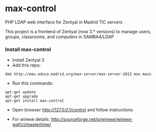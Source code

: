 max-control
===========

PHP LDAP web interface for Zentyal in Madrid TIC servers


This project is a frontend of Zentyal (now 3.* versions) to manage users, groups, classrooms, and computers in SAMBA4/LDAP

### Install max-control

* Install Zentyal 3
* Add this repo:

```
deb http://max.educa.madrid.org/max-server/max-server-2013 max main
```

* Run this commands:

```
apt-get update
apt-get upgrade
apt-get install max-control
```

* Open browser http://127.0.0.1/control and follow instructions



 * For winexe details: http://sourceforge.net/p/winexe/winexe-waf/ci/master/tree/
